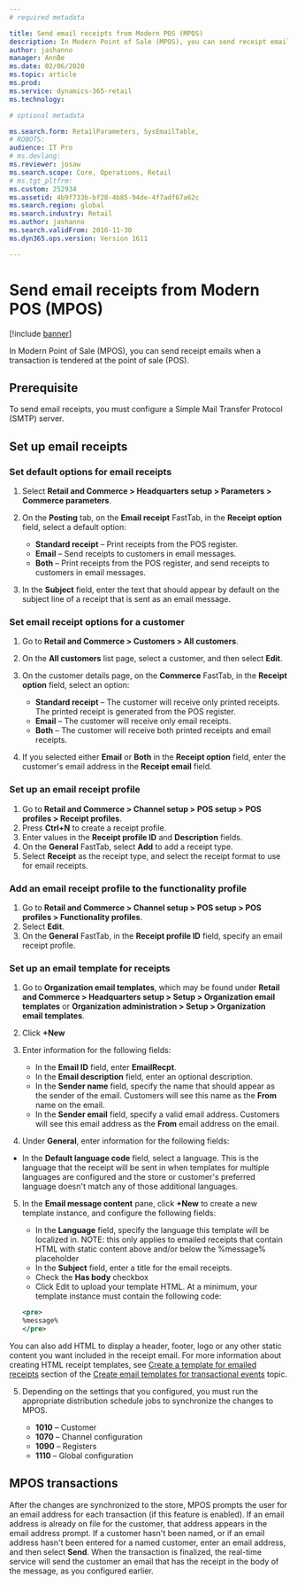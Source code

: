 ```yaml
---
# required metadata

title: Send email receipts from Modern POS (MPOS)
description: In Modern Point of Sale (MPOS), you can send receipt emails when a transaction is tendered at the point of sale (POS).  
author: jashanno
manager: AnnBe
ms.date: 02/06/2020
ms.topic: article
ms.prod: 
ms.service: dynamics-365-retail
ms.technology: 

# optional metadata

ms.search.form: RetailParameters, SysEmailTable,
# ROBOTS: 
audience: IT Pro
# ms.devlang: 
ms.reviewer: josaw
ms.search.scope: Core, Operations, Retail
# ms.tgt_pltfrm: 
ms.custom: 252934
ms.assetid: 4b9f733b-bf28-4b85-94de-4f7adf67a62c
ms.search.region: global
ms.search.industry: Retail
ms.author: jashanno
ms.search.validFrom: 2016-11-30
ms.dyn365.ops.version: Version 1611

---
```


# Send email receipts from Modern POS (MPOS)

[!include [banner](includes/banner.md)]

In Modern Point of Sale (MPOS), you can send receipt emails when a transaction is tendered at the point of sale (POS).

## Prerequisite

To send email receipts, you must configure a Simple Mail Transfer Protocol (SMTP) server.

## Set up email receipts

### Set default options for email receipts

1. Select **Retail and Commerce &gt; Headquarters setup &gt; Parameters &gt; Commerce parameters**.
2. On the **Posting** tab, on the **Email receipt** FastTab, in the **Receipt option** field, select a default option:

    - **Standard receipt** – Print receipts from the POS register.
    - **Email** – Send receipts to customers in email messages.
    - **Both** – Print receipts from the POS register, and send receipts to customers in email messages.

3. In the **Subject** field, enter the text that should appear by default on the subject line of a receipt that is sent as an email message.

### Set email receipt options for a customer

1. Go to **Retail and Commerce &gt; Customers &gt; All customers**.
2. On the **All customers** list page, select a customer, and then select **Edit**.
3. On the customer details page, on the **Commerce** FastTab, in the **Receipt option** field, select an option:

    - **Standard receipt** – The customer will receive only printed receipts. The printed receipt is generated from the POS register.
    - **Email** – The customer will receive only email receipts.
    - **Both** – The customer will receive both printed receipts and email receipts.

4. If you selected either **Email** or **Both** in the **Receipt option** field, enter the customer's email address in the **Receipt email** field.

### Set up an email receipt profile

1. Go to **Retail and Commerce &gt; Channel setup &gt; POS setup &gt; POS profiles &gt; Receipt profiles**.
2. Press **Ctrl+N** to create a receipt profile.
3. Enter values in the **Receipt profile ID** and **Description** fields.
4. On the **General** FastTab, select **Add** to add a receipt type.
5. Select **Receipt** as the receipt type, and select the receipt format to use for email receipts.

### Add an email receipt profile to the functionality profile

1. Go to **Retail and Commerce &gt; Channel setup &gt; POS setup &gt; POS profiles &gt; Functionality profiles**.
2. Select **Edit**.
3. On the **General** FastTab, in the **Receipt profile ID** field, specify an email receipt profile.

### Set up an email template for receipts

1. Go to **Organization email templates**, which may be found under **Retail and Commerce &gt; Headquarters setup &gt; Setup &gt; Organization email templates** or **Organization administration &gt; Setup &gt; Organization email templates**.
2. Click **+New**
3. Enter information for the following fields:

    - In the **Email ID** field, enter **EmailRecpt**.
    - In the **Email description** field, enter an optional description.
    - In the **Sender name** field, specify the name that should appear as the sender of the email. Customers will see this name as the **From** name on the email.
    - In the **Sender email** field, specify a valid email address. Customers will see this email address as the **From** email address on the email.

4. Under **General**, enter information for the following fields:
  - In the **Default language code** field, select a language. This is the language that the receipt will be sent in when templates for multiple languages are configured and the store or customer's preferred language doesn't match any of those additional languages. 

5. In the **Email message content** pane, click **+New** to create a new template instance, and configure the following fields:
    - In the **Language** field, specify the language this template will be localized in. NOTE: this only applies to emailed receipts that contain HTML with static content above and/or below the %message% placeholder
    - In the **Subject** field, enter a title for the email receipts.
    - Check the **Has body** checkbox
    - Click Edit to upload your template HTML. At a minimum, your template instance must contain the following code: 
 
    ``` xml
    <pre>
    %message%
    </pre>
    ```
You can also add HTML to display a header, footer, logo or any other static content you want included in the receipt email. For more information about creating HTML receipt templates, see [Create a template for emailed receipts](email-templates-transactions.md#create-a-template-for-emailed-receipts) section of the [Create email templates for transactional events](https://github.com/MicrosoftDocs/dynamics-365-unified-operations-public/blob/live/articles/commerce/email-templates-transactions.md) topic. 

5. Depending on the settings that you configured, you must run the appropriate distribution schedule jobs to synchronize the changes to MPOS.

    - **1010** – Customer
    - **1070** – Channel configuration
    - **1090** – Registers
    - **1110** – Global configuration

## MPOS transactions

After the changes are synchronized to the store, MPOS prompts the user for an email address for each transaction (if this feature is enabled). If an email address is already on file for the customer, that address appears in the email address prompt. If a customer hasn't been named, or if an email address hasn't been entered for a named customer, enter an email address, and then select **Send**. When the transaction is finalized, the real-time service will send the customer an email that has the receipt in the body of the message, as you configured earlier.
